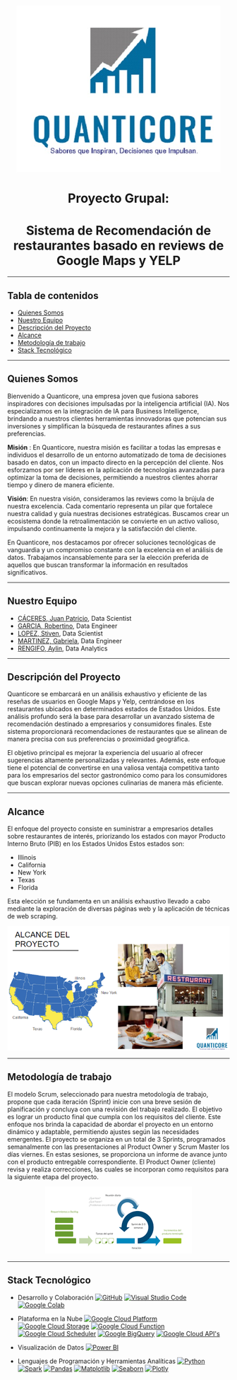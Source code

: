 <p align="center"><img src="img/logo.jpg" alt="Data Warehouse Process"></p>

<h1 align=center> Proyecto Grupal: 
<h1 align=center>Sistema de Recomendación de restaurantes basado en reviews de Google Maps y YELP </h1>

---

## **Tabla de contenidos**

- [Quienes Somos](#quienes-somos)
- [Nuestro Equipo](#nuestro-equipo)
- [Descripción del Proyecto](#descripción-del-proyecto)
- [Alcance](#alcance)
- [Metodología de trabajo](#metodología-de-trabajo)
- [Stack Tecnológico](#stack-tecnológico)


----

<div id="Quienes-Somos"/>

## **Quienes Somos**

Bienvenido a Quanticore, una empresa joven que fusiona sabores inspiradores con decisiones impulsadas por la inteligencia artificial (IA). Nos especializamos en la integración de IA para Business Intelligence, brindando a nuestros clientes herramientas innovadoras que potencian sus inversiones y simplifican la búsqueda de restaurantes afines a sus preferencias.

**Misión** :
En Quanticore, nuestra misión es facilitar a todas las empresas e individuos el desarrollo de un entorno automatizado de toma de decisiones basado en datos, con un impacto directo en la percepción del cliente. Nos esforzamos por ser líderes en la aplicación de tecnologías avanzadas para optimizar la toma de decisiones, permitiendo a nuestros clientes ahorrar tiempo y dinero de manera eficiente.

**Visión**:
En nuestra visión, consideramos las reviews como la brújula de nuestra excelencia. Cada comentario representa un pilar que fortalece nuestra calidad y guía nuestras decisiones estratégicas. Buscamos crear un ecosistema donde la retroalimentación se convierte en un activo valioso, impulsando continuamente la mejora y la satisfacción del cliente.

En Quanticore, nos destacamos por ofrecer soluciones tecnológicas de vanguardia y un compromiso constante con la excelencia en el análisis de datos. Trabajamos incansablemente para ser la elección preferida de aquellos que buscan transformar la información en resultados significativos.

---

<div id="Nuestro-Equipo"/>

## **Nuestro Equipo**

- [CÁCERES, Juan Patricio](https://github.com/Sanosuke298), Data Scientist
- [GARCIA, Robertino](https://github.com/RobertinoS), Data Engineer
- [LOPEZ, Stiven](https://github.com/StivenLopez712), Data Scientist
- [MARTINEZ, Gabriela](https://github.com/magamahae), Data Engineer
- [RENGIFO, Aylin](https://github.com/AylinRengifo), Data Analytics

---

## **Descripción del Proyecto**
Quanticore se embarcará en un análisis exhaustivo y eficiente de las reseñas de usuarios en Google Maps y Yelp, centrándose en los restaurantes ubicados en determinados estados de Estados Unidos. Este análisis profundo será la base para desarrollar un avanzado sistema de recomendación destinado a empresarios y consumidores finales. Este sistema proporcionará recomendaciones de restaurantes que se alinean de manera precisa con sus preferencias o proximidad geográfica.

El objetivo principal es mejorar la experiencia del usuario al ofrecer sugerencias altamente personalizadas y relevantes. Además, este enfoque tiene el potencial de convertirse en una valiosa ventaja competitiva tanto para los empresarios del sector gastronómico como para los consumidores que buscan explorar nuevas opciones culinarias de manera más eficiente.
<br>

----


<div id="Alcance"/>

## **Alcance**
El enfoque del proyecto consiste en suministrar a empresarios detalles sobre restaurantes de interés, priorizando los estados con mayor Producto Interno Bruto (PIB) en los Estados Unidos
Estos estados son:
- Illinois
- California
- New York
- Texas 
- Florida
  
 Esta elección se fundamenta en un análisis exhaustivo llevado a cabo mediante la exploración de diversas páginas web y la aplicación de técnicas de web scraping.

<p align="center"><img src="img\alcance.png"></p>

----
<div id="Metodología-de-Trabajo"/>

## **Metodología de trabajo**
El modelo Scrum, seleccionado para nuestra metodología de trabajo, propone que cada iteración (Sprint) inicie con una breve sesión de planificación y concluya con una revisión del trabajo realizado. El objetivo es lograr un producto final que cumpla con los requisitos del cliente.
Este enfoque nos brinda la capacidad de abordar el proyecto en un entorno dinámico y adaptable, permitiendo ajustes según las necesidades emergentes.
El proyecto se organiza en un total de 3 Sprints, programados semanalmente con las presentaciones al Product Owner y Scrum Master los días viernes. En estas sesiones, se proporciona un informe de avance junto con el producto entregable correspondiente. El Product Owner (cliente) revisa y realiza correcciones, las cuales se incorporan como requisitos para la siguiente etapa del proyecto.


<p align="center"><img src="img\scrum copy.png"></p>

---

<div id="Stack-Tecnológico"/>

## **Stack Tecnológico**



-  Desarrollo y Colaboración
[![GitHub](https://img.shields.io/badge/GitHub-repository-blue)](https://github.com/) [![Visual Studio Code](https://img.shields.io/badge/Visual%20Studio%20Code-IDE-blueviolet)](https://code.visualstudio.com/) [![Google Colab](https://img.shields.io/badge/Google%20Colab-cloud-orange)](https://colab.research.google.com/)

- Plataforma en la Nube
[![Google Cloud Platform](https://img.shields.io/badge/Google%20Cloud%20Platform-active-brightgreen)](https://cloud.google.com/) [![Google Cloud Storage](https://img.shields.io/badge/Google%20Cloud%20Storage-cloud-blue)](https://cloud.google.com/storage) [![Google Cloud Function](https://img.shields.io/badge/Google%20Cloud%20Function-serverless-brightgreen)](https://cloud.google.com/functions) [![Google Cloud Scheduler](https://img.shields.io/badge/Google%20Cloud%20Scheduler-scheduling-yellow)](https://cloud.google.com/scheduler) [![Google BigQuery](https://img.shields.io/badge/Google%20BigQuery-analytics-blue)](https://cloud.google.com/bigquery) [![Google Cloud API's](https://img.shields.io/badge/Google%20Cloud%20API's-api-lightgrey)](https://cloud.google.com/apis)

- Visualización de Datos
[![Power BI](https://img.shields.io/badge/Power%20BI-visualization-yellow)](https://powerbi.microsoft.com/)

- Lenguajes de Programación y Herramientas Analíticas
[![Python](https://img.shields.io/badge/Python-programming-blue)](https://www.python.org/) [![Spark](https://img.shields.io/badge/Spark-distributed%20processing-yellow)](https://spark.apache.org/) [![Pandas](https://img.shields.io/badge/Pandas-data%20manipulation-blue)](https://pandas.pydata.org/) [![Matplotlib](https://img.shields.io/badge/Matplotlib-data%20visualization-orange)](https://matplotlib.org/) [![Seaborn](https://img.shields.io/badge/Seaborn-data%20visualization-blueviolet)](https://seaborn.pydata.org/) [![Plotly](https://img.shields.io/badge/Plotly-interactive%20visualization-brightgreen)](https://plotly.com/)

